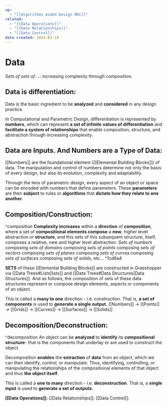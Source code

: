 ```yaml
---
up:
  - "[[Algorithms Aided Design MOC]]"
related:
  - "[[Data Operations]]"
  - "[[Data Relationships]]"
  - "[[Data Control]]"
date created: 2024-03-18
---
```

# Data
*Sets of sets of ...*: increasing complexity through composition.

## Data is differentiation:
Data is the basic ingredient to be **analyzed** and **considered** in any design practice. 

In Computational and Parametric Design, differentiation is represented by **numbers**, which can represent **a set of infinite values of differentiation** and **facilitate a system of relationships** that enable composition, structure, and abstraction through increasing complexity.

## Data are Inputs. And Numbers are a Type of Data:

[[Numbers]] are the foundational element ([[Elemental Building Blocks]]) of data. The manipulation and control of numbers determine not only the basis of every design, but also its evolution, complexity and adaptability. 

Through the lens of parametric design, every aspect of an object or space can be encoded with numbers that define parameters. These **parameters** are then **subject** to rules or **algorithms** that **dictate how they relate to one another**.

## Composition/Construction:
^composition
**Complexity increases** within a **direction** of **composition**, where a set of **compositional elements compose** a **new**, higher level abstraction or **structure**, and this sets of this subsequent structure, itself, composes a relative, new and higher level abstraction. 
	*Sets of numbers* composing *sets of domains* composing *sets of points* composing *sets of vectors* composing *sets of planes* composing *sets of curves* composing *sets of surfaces* composing *sets of solids*, etc... ^1cd6a4

**SETS** of these [[Elemental Building Blocks]] are constructed in Grasshopper via [[Data Trees#Lists|lists]] and [[Data Trees#Data Structures|Data Structures]]. And as follows, the composition of sets of these data structures represent or compose design elements, aspects or components of an object. 

This is called a **many to one** direction - i.e. construction.
That is, **a set of components** is used to **generate a single output.**
[[Numbers]] -> [[Points]] -> [[Grids]] -> [[Curves]] -> [[Surfaces]] -> [[Solids]]

## Decomposition/Deconstruction:
^decomposition
An object can be **analyzed** to **identify** its **compositional** **structure**- that is the components that underlay or are used to construct the object.

Decomposition **enables** the **extraction** of **data** from an object, which we can then identify, control, or manipulate. 
Thus, identifying, controlling, or manipulating the relationships of the compositional elements of that object and thus **the object itself**. 

This is called a **one to many** direction - i.e. **deconstruction**.
That is, a **single input** is used to **generate a set of outputs**.


**[[Data Operations]]:**
[[Data Relationships]]: 
[[Data Control]]: 
